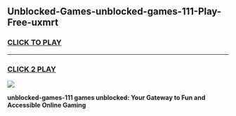 
## Unblocked-Games-unblocked-games-111-Play-Free-uxmrt
<h3>
<a href="https://premium76.site?title=unblocked-games-111&ref=18A1">CLICK TO PLAY</a></h3>
<hr>

<h3>
<a href="https://premium76.site?title=unblocked-games-111&ref=18A1">CLICK 2 PLAY</a>
  
</h3>

<a href="https://premium76.site?title=unblocked-games-111&ref=18A1"><img src="https://clearcache.store/games.png"></a>


**unblocked-games-111 games unblocked: Your Gateway to Fun and Accessible Online Gaming**
